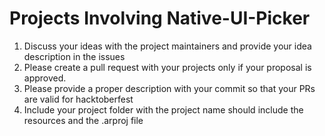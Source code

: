 # Projects Involving Native-UI-Picker

1. Discuss your ideas with the project maintainers and provide your idea description in the issues
2. Please create a pull request with your projects only if your proposal is approved.
3. Please provide a proper description with your commit so that your PRs are valid for hacktoberfest
4. Include your project folder with the project name should include the resources and the .arproj file

